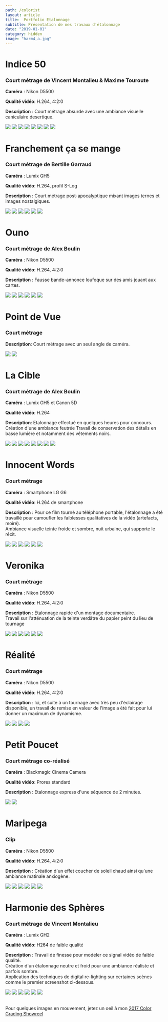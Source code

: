 ```yaml
---
path: /colorist
layout: article
title:  Portfolio Etalonnage
subtitle: Présentation de mes travaux d'étalonnage
date: "2019-01-01"
category: hidden
image: "harm4_a.jpg"
---
```



# Indice 50
### Court métrage de Vincent Montalieu & Maxime Touroute

__Caméra__ : Nikon D5500
  
__Qualité vidéo__: H.264, 4:2:0
  
__Description__ : Court métrage absurde avec une ambiance visuelle caniculaire desertique.


<image-compare>
    <img src="ind0_a.jpg"/>
    <img src="ind0_b.jpg"/>
</image-compare>

<image-compare>
    <img src="ind1_a.jpg"/>
    <img src="ind1_b.jpg"/>
</image-compare>

<image-compare>
    <img src="ind3_a.jpg"/>
    <img src="ind3_b.jpg"/>
</image-compare>

<image-compare>
    <img src="ind4_a.jpg"/>
    <img src="ind4_b.jpg"/>
</image-compare>


# Franchement ça se mange
### Court métrage de Bertille Garraud

__Caméra__ : Lumix GH5
  
__Qualité vidéo__: H.264, profil S-Log
  
__Description__ : Court métrage post-apocalyptique mixant images ternes et images nostalgiques.

<image-compare>
    <img src="ber2_a.jpg"/>
    <img src="ber2_b.jpg"/>
</image-compare>

<image-compare>
    <img src="ber3_a.jpg"/>
    <img src="ber3_b.jpg"/>
</image-compare>

<image-compare>
    <img src="ber4_a.jpg"/>
    <img src="ber4_b.jpg"/>
</image-compare>

# Ouno
### Court métrage de Alex Boulin

__Caméra__ : Nikon D5500
  
__Qualité vidéo__: H.264, 4:2:0
  
__Description__ : Fausse bande-annonce loufoque sur des amis jouant aux cartes.


<image-compare>
    <img src="ou2_a.jpg"/>
    <img src="ou2_b.jpg"/>
</image-compare>

<image-compare>
    <img src="ou3_a.jpg"/>
    <img src="ou3_b.jpg"/>
</image-compare>

<image-compare>
    <img src="ou4_a.jpg"/>
    <img src="ou4_b.jpg"/>
</image-compare>





# Point de Vue
### Court métrage

__Description__: Court métrage avec un seul angle de caméra.


<image-compare>
    <img src="pdv1_a.jpg"/>
    <img src="pdv1_b.jpg"/>
</image-compare>


# La Cible
### Court métrage de Alex Boulin

__Caméra__ : Lumix GH5 et Canon 5D  
  
__Qualité vidéo__: H.264  
  
__Description__: Etalonnage effectué en quelques heures pour concours. Création d'une ambiance feutrée
Travail de conservation des détails en basse lumière et notamment des vêtements noirs.

<image-compare>
    <img src="decoy5_a.jpg"/>
    <img src="decoy5_b.jpg"/>
</image-compare>

<image-compare>
    <img src="decoy4_a.jpg"/>
    <img src="decoy4_b.jpg"/>
</image-compare>


<image-compare>
    <img src="decoy2_a.jpg"/>
    <img src="decoy2_b.jpg"/>
</image-compare>

<image-compare>
    <img src="decoy3_a.jpg"/>
    <img src="decoy3_b.jpg"/>
</image-compare>



# Innocent Words
### Court métrage
__Caméra__ : Smartphone LG G6  
  
__Qualité vidéo__: H.264 de smartphone
  
__Description__ : Pour ce film tourné au téléphone portable, 
l'étalonnage a été travaillé pour camoufler les faiblesses qualitatives de la vidéo (artefacts, moiré).  
Ambiance visuelle teinte froide et sombre, nuit urbaine, qui supporte le récit.


<image-compare>
    <img src="IW1A.jpg"/>
    <img src="iw1B.jpg"/>
</image-compare>

<image-compare>
    <img src="IW2A.jpg"/>
    <img src="IW2B.jpg"/>
</image-compare>

<image-compare>
    <img src="IW3A.jpg"/>
    <img src="IW3B.jpg"/>
</image-compare>


# Veronika
### Court métrage
__Caméra__ : Nikon D5500
  
__Qualité vidéo__: H.264, 4:2:0
  
__Description__ : Etalonnage rapide d'un montage documentaire.  
Travail sur l'atténuation de la teinte verdâtre du papier peint du lieu de tournage
  

<image-compare>
    <img src="VER1A.jpg"/>
    <img src="VER1B.jpg"/>
</image-compare>

<image-compare>
    <img src="VER2A.jpg"/>
    <img src="VER2B.jpg"/>
</image-compare>

<image-compare>
    <img src="VER3A.jpg"/>
    <img src="VER3B.jpg"/>
</image-compare>

# Réalité
### Court métrage
__Caméra__ : Nikon D5500  
  
__Qualité vidéo__: H.264, 4:2:0   
  
__Description__ : Ici, et suite à un tournage avec très peu d'éclairage disponible, 
un travail de remise en valeur de l'image a été fait pour lui donner un maximum de dynamisme.  
  

<image-compare>
    <img src="real2_a.jpg"/>
    <img src="real2_b.jpg"/>
</image-compare>

<image-compare>
    <img src="real1a.jpg"/>
    <img src="real1b.jpg"/>
</image-compare>


# Petit Poucet
### Court métrage co-réalisé
__Caméra__ : Blackmagic Cinema Camera  
  
__Qualité vidéo__: Prores standard   
  
__Description__ : Etalonnage express d'une séquence de 2 minutes.
  
  
<image-compare>
    <img src="poucet2_a.jpg"/>
    <img src="poucet2_b.jpg"/>
</image-compare>



# Maripega
### Clip
__Caméra__ : Nikon D5500  
  
__Qualité vidéo__: H.264, 4:2:0   
  
__Description__ : Création d'un effet coucher de soleil chaud ainsi qu'une ambiance matinale anxiogène.
  

<image-compare>
    <img src="mari3_a.jpg"/>
    <img src="mari3_b.jpg"/>
</image-compare>

<image-compare>
    <img src="mari1_a.jpg"/>
    <img src="mari1_b.jpg"/>
</image-compare>

<image-compare>
    <img src="mari5_a.jpg"/>
    <img src="mari5_b.jpg"/>
</image-compare>



# Harmonie des Sphères
### Court métrage de Vincent Montalieu
__Caméra__ : Lumix GH2  
  
__Qualité vidéo__: H264 de faible qualité
  
__Description__ : Travail de finesse pour modeler ce signal vidéo de faible qualité.  
Création d'un étalonnage neutre et froid pour une ambiance réaliste et parfois sombre.  
Application des techniques de digital re-lighting sur certaines scènes comme le premier screenshot ci-dessous.  
  

<image-compare>
    <img src="harm1_a.jpg"/>
    <img src="harm1_b.jpg"/>
</image-compare>

<image-compare>
    <img src="harm0a.jpg"/>
    <img src="harm0b.jpg"/>
</image-compare>

<image-compare>
    <img src="harm3_a.jpg"/>
    <img src="harm3_b.jpg"/>
</image-compare>


<br/>
<br/>

Pour quelques images en mouvement, jetez un oeil à mon [2017 Color Grading Showreel](/color-grade-breakdown-2017)





